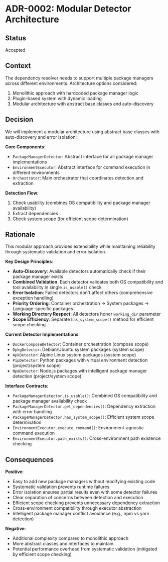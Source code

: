 # ADR-0002: Modular Detector Architecture

## Status

Accepted

## Context

The dependency resolver needs to support multiple package managers across different environments. Architecture options considered:

1. Monolithic approach with hardcoded package manager logic
2. Plugin-based system with dynamic loading
3. Modular architecture with abstract base classes and auto-discovery

## Decision

We will implement a modular architecture using abstract base classes with auto-discovery and error isolation:

**Core Components**:

- `PackageManagerDetector`: Abstract interface for all package manager implementations
- `EnvironmentExecutor`: Abstract interface for command execution in different environments
- `Orchestrator`: Main orchestrator that coordinates detection and extraction

**Detection Flow**:

1. Check usability (combines OS compatibility and package manager availability)
2. Extract dependencies
3. Check system scope (for efficient scope determination)

## Rationale

This modular approach provides extensibility while maintaining reliability through systematic validation and error isolation.

**Key Design Principles**:

- **Auto-Discovery**: Available detectors automatically check if their package manager exists
- **Combined Validation**: Each detector validates both OS compatibility and tool availability in single `is_usable()` check
- **Error Isolation**: Failed detectors don't affect others (comprehensive exception handling)
- **Priority Ordering**: Container orchestration → System packages → Language-specific packages
- **Working Directory Respect**: All detectors honor `working_dir` parameter
- **Scope Efficiency**: Separate `has_system_scope()` method for efficient scope checking

**Current Detector Implementations**:

- `DockerComposeDetector`: Container orchestration (compose scope)
- `DpkgDetector`: Debian/Ubuntu system packages (system scope)
- `ApkDetector`: Alpine Linux system packages (system scope)
- `PipDetector`: Python packages with virtual environment detection (project/system scope)
- `NpmDetector`: Node.js packages with intelligent package manager detection (project/system scope)

**Interface Contracts**:

- `PackageManagerDetector.is_usable()`: Combined OS compatibility and package manager availability check
- `PackageManagerDetector.get_dependencies()`: Dependency extraction with error handling
- `PackageManagerDetector.has_system_scope()`: Efficient system scope determination
- `EnvironmentExecutor.execute_command()`: Environment-agnostic command execution
- `EnvironmentExecutor.path_exists()`: Cross-environment path existence checking

## Consequences

**Positive**:

- Easy to add new package managers without modifying existing code
- Systematic validation prevents runtime failures
- Error isolation ensures partial results even with some detector failures
- Clear separation of concerns between detection and execution
- Efficient scope checking prevents unnecessary dependency extraction
- Cross-environment compatibility through executor abstraction
- Intelligent package manager conflict avoidance (e.g., npm vs yarn detection)

**Negative**:

- Additional complexity compared to monolithic approach
- More abstract classes and interfaces to maintain
- Potential performance overhead from systematic validation (mitigated by efficient scope checking)
